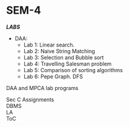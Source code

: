 # SEM-4  
  
*__LABS__*   
- DAA:  
  - Lab 1: Linear search.  
  - Lab 2: Naive String Matching  
  - Lab 3: Selection and Bubble sort 
  - Lab 4: Travelling Salesman problem  
  - Lab 5: Comparison of sorting algorithms
  - Lab 6: Pepe Graph. DFS
 
DAA and MPCA lab programs  


  
  Sec C Assignments  
  DBMS  
  LA  
  ToC
    

